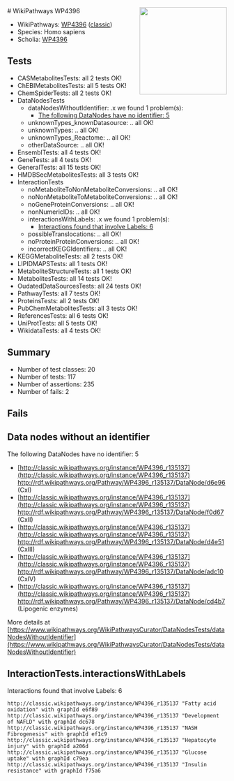 <img style="float: right; width: 200px" src="https://upload.wikimedia.org/wikipedia/commons/thumb/8/83/Wplogo_with_text_500.png/640px-Wplogo_with_text_500.png" />
# WikiPathways WP4396

* WikiPathways: [WP4396](https://wikipathways.org/pathways/WP4396) ([classic](https://classic.wikipathways.org/instance/WP4396))
* Species: Homo sapiens
* Scholia: [WP4396](https://scholia.toolforge.org/wikipathways/WP4396)
## Tests
* CASMetabolitesTests: all 2 tests OK!
* ChEBIMetabolitesTests: all 5 tests OK!
* ChemSpiderTests: all 2 tests OK!
* DataNodesTests
    * dataNodesWithoutIdentifier: .x we found 1 problem(s):
        * [The following DataNodes have no identifier: 5](#d2d32fa4)
    * unknownTypes_knownDatasource: .. all OK!
    * unknownTypes: .. all OK!
    * unknownTypes_Reactome: .. all OK!
    * otherDataSource: .. all OK!
* EnsemblTests: all 4 tests OK!
* GeneTests: all 4 tests OK!
* GeneralTests: all 15 tests OK!
* HMDBSecMetabolitesTests: all 3 tests OK!
* InteractionTests
    * noMetaboliteToNonMetaboliteConversions: .. all OK!
    * noNonMetaboliteToMetaboliteConversions: .. all OK!
    * noGeneProteinConversions: .. all OK!
    * nonNumericIDs: .. all OK!
    * interactionsWithLabels: .x we found 1 problem(s):
        * [Interactions found that involve Labels: 6](#630d267d)
    * possibleTranslocations: .. all OK!
    * noProteinProteinConversions: .. all OK!
    * incorrectKEGGIdentifiers: .. all OK!
* KEGGMetaboliteTests: all 2 tests OK!
* LIPIDMAPSTests: all 1 tests OK!
* MetaboliteStructureTests: all 1 tests OK!
* MetabolitesTests: all 14 tests OK!
* OudatedDataSourcesTests: all 24 tests OK!
* PathwayTests: all 7 tests OK!
* ProteinsTests: all 2 tests OK!
* PubChemMetabolitesTests: all 3 tests OK!
* ReferencesTests: all 6 tests OK!
* UniProtTests: all 5 tests OK!
* WikidataTests: all 4 tests OK!


## Summary

* Number of test classes: 20
* Number of tests: 117
* Number of assertions: 235
* Number of fails: 2

## Fails

<a name="d2d32fa4" />

## Data nodes without an identifier

The following DataNodes have no identifier: 5

* [http://classic.wikipathways.org/instance/WP4396_r135137](http://classic.wikipathways.org/instance/WP4396_r135137) http://rdf.wikipathways.org/Pathway/WP4396_r135137/DataNode/d6e96 (CxI)
* [http://classic.wikipathways.org/instance/WP4396_r135137](http://classic.wikipathways.org/instance/WP4396_r135137) http://rdf.wikipathways.org/Pathway/WP4396_r135137/DataNode/f0d67 (CxII)
* [http://classic.wikipathways.org/instance/WP4396_r135137](http://classic.wikipathways.org/instance/WP4396_r135137) http://rdf.wikipathways.org/Pathway/WP4396_r135137/DataNode/d4e51 (CxIII)
* [http://classic.wikipathways.org/instance/WP4396_r135137](http://classic.wikipathways.org/instance/WP4396_r135137) http://rdf.wikipathways.org/Pathway/WP4396_r135137/DataNode/adc10 (CxIV)
* [http://classic.wikipathways.org/instance/WP4396_r135137](http://classic.wikipathways.org/instance/WP4396_r135137) http://rdf.wikipathways.org/Pathway/WP4396_r135137/DataNode/cd4b7 (Lipogenic enzymes)


More details at [https://www.wikipathways.org/WikiPathwaysCurator/DataNodesTests/dataNodesWithoutIdentifier](https://www.wikipathways.org/WikiPathwaysCurator/DataNodesTests/dataNodesWithoutIdentifier)

<a name="630d267d" />

## InteractionTests.interactionsWithLabels

Interactions found that involve Labels: 6
```
http://classic.wikipathways.org/instance/WP4396_r135137 "Fatty acid oxidation" with graphId e6f89
http://classic.wikipathways.org/instance/WP4396_r135137 "Development of NAFLD" with graphId dc678
http://classic.wikipathways.org/instance/WP4396_r135137 "NASH
Fibrogenesis" with graphId ef1c9
http://classic.wikipathways.org/instance/WP4396_r135137 "Hepatocyte injury" with graphId a206d
http://classic.wikipathways.org/instance/WP4396_r135137 "Glucose uptake" with graphId c79ea
http://classic.wikipathways.org/instance/WP4396_r135137 "Insulin resistance" with graphId f75a6
```

